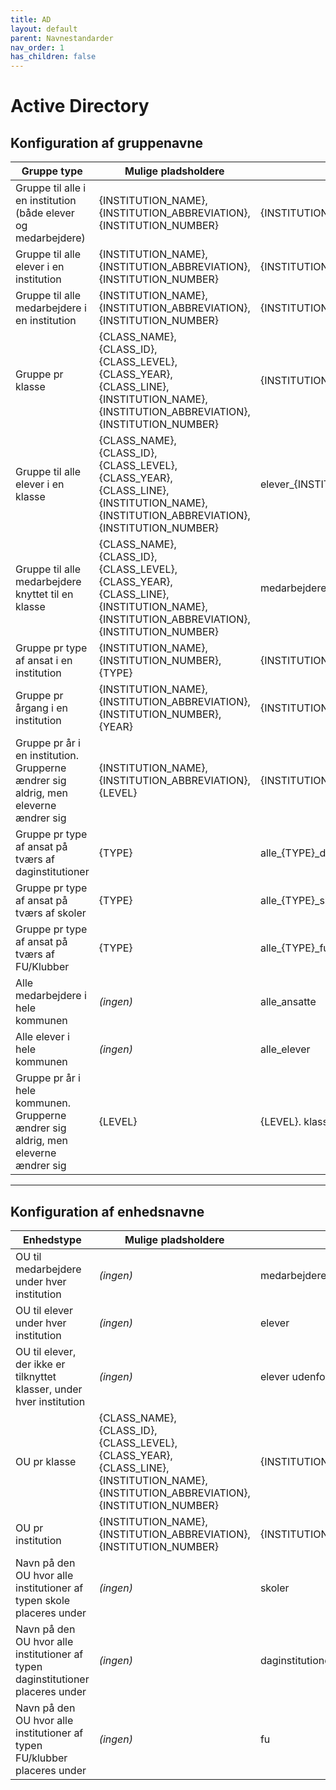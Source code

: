 ```yaml
---
title: AD
layout: default
parent: Navnestandarder
nav_order: 1
has_children: false
---
```


# Active Directory

## Konfiguration af gruppenavne

| Gruppe type | Mulige pladsholdere | Eksempel |
| --- | --- | --- |
| Gruppe til alle i en institution (både elever og medarbejdere) | {INSTITUTION_NAME},<br>{INSTITUTION_ABBREVIATION},<br>{INSTITUTION_NUMBER} | {INSTITUTION_NAME}\_alle |
| Gruppe til alle elever i en institution | {INSTITUTION_NAME},<br>{INSTITUTION_ABBREVIATION},<br>{INSTITUTION_NUMBER} | {INSTITUTION_NAME}\_elever |
| Gruppe til alle medarbejdere i en institution | {INSTITUTION_NAME},<br>{INSTITUTION_ABBREVIATION},<br>{INSTITUTION_NUMBER} | {INSTITUTION_NAME}\_ansatte |
| Gruppe pr klasse | {CLASS_NAME},<br>{CLASS_ID},<br>{CLASS_LEVEL},<br>{CLASS_YEAR},<br>{CLASS_LINE},<br>{INSTITUTION_NAME},<br>{INSTITUTION_ABBREVIATION},<br>{INSTITUTION_NUMBER} | {INSTITUTION_NAME}\_{CLASS_YEAR}\_{CLASS_LINE} |
| Gruppe til alle elever i en klasse | {CLASS_NAME},<br>{CLASS_ID},<br>{CLASS_LEVEL},<br>{CLASS_YEAR},<br>{CLASS_LINE},<br>{INSTITUTION_NAME},<br>{INSTITUTION_ABBREVIATION},<br>{INSTITUTION_NUMBER} | elever_{INSTITUTION_NAME}\_{CLASS_YEAR}\_{CLASS_LINE} |
| Gruppe til alle medarbejdere knyttet til en klasse | {CLASS_NAME},<br>{CLASS_ID},<br>{CLASS_LEVEL},<br>{CLASS_YEAR},<br>{CLASS_LINE},<br>{INSTITUTION_NAME},<br>{INSTITUTION_ABBREVIATION},<br>{INSTITUTION_NUMBER} | medarbejdere_{INSTITUTION_NAME}\_{CLASS_YEAR}\_{CLASS_LINE} |
| Gruppe pr type af ansat i en institution | {INSTITUTION_NAME},<br>{INSTITUTION_NUMBER},<br>{TYPE} | {INSTITUTION_NAME}\_alle_{TYPE} |
| Gruppe pr årgang i en institution | {INSTITUTION_NAME},<br>{INSTITUTION_ABBREVIATION},<br>{INSTITUTION_NUMBER},<br>{YEAR} | {INSTITUTION_NAME}\_elever_år\_{YEAR} |
| Gruppe pr år i en institution. Grupperne ændrer sig aldrig, men eleverne ændrer sig | {INSTITUTION_NAME},<br>{INSTITUTION_ABBREVIATION},<br>{LEVEL} | {INSTITUTION_NAME} {LEVEL}. klasse |
| Gruppe pr type af ansat på tværs af daginstitutioner | {TYPE} | alle_{TYPE}\_daginstitutioner |
| Gruppe pr type af ansat på tværs af skoler | {TYPE} | alle_{TYPE}\_skoler |
| Gruppe pr type af ansat på tværs af FU/Klubber | {TYPE} | alle_{TYPE}\_fu |
| Alle medarbejdere i hele kommunen | *(ingen)* | alle_ansatte |
| Alle elever i hele kommunen | *(ingen)* | alle_elever |
| Gruppe pr år i hele kommunen. Grupperne ændrer sig aldrig, men eleverne ændrer sig | {LEVEL} | {LEVEL}. klasse |

---

## Konfiguration af enhedsnavne

| Enhedstype | Mulige pladsholdere | Eksempel |
| --- | --- | --- |
| OU til medarbejdere under hver institution | *(ingen)* | medarbejdere |
| OU til elever under hver institution | *(ingen)* | elever |
| OU til elever, der ikke er tilknyttet klasser, under hver institution | *(ingen)* | elever udenfor grupper |
| OU pr klasse | {CLASS_NAME},<br>{CLASS_ID},<br>{CLASS_LEVEL},<br>{CLASS_YEAR},<br>{CLASS_LINE},<br>{INSTITUTION_NAME},<br>{INSTITUTION_ABBREVIATION},<br>{INSTITUTION_NUMBER} | {INSTITUTION_NAME}\_{CLASS_YEAR}\_{CLASS_LINE} |
| OU pr institution | {INSTITUTION_NAME},<br>{INSTITUTION_ABBREVIATION},<br>{INSTITUTION_NUMBER} | {INSTITUTION_NAME} ({INSTITUTION_NUMBER}) |
| Navn på den OU hvor alle institutioner af typen skole placeres under | *(ingen)* | skoler |
| Navn på den OU hvor alle institutioner af typen daginstitutioner placeres under | *(ingen)* | daginstitutioner |
| Navn på den OU hvor alle institutioner af typen FU/klubber placeres under | *(ingen)* | fu |

